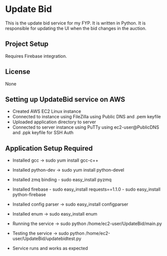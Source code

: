 # Update Bid

This is the update bid service for my FYP. It is written in Python. It is responsible for updating the UI when the bid changes in the auction.

## Project Setup

Requires Firebase integration.

## License

None

## Setting up UpdateBid service on AWS

- Created AWS EC2 Linux instance
- Connected to instance using FileZilla using Public DNS and .pem keyfile
- Uploaded application directory to server
- Connected to server instance using PuTTy using ec2-user@PublicDNS and .ppk keyfile for SSH Auth

## Application Setup Required

- Installed gcc -> sudo yum install gcc-c++
- Installed python-dev -> sudo yum install python-devel
- Installed zmq binding - sudo easy_install pyzmq
- Installed firebase - sudo easy_install requests==1.1.0
		                 - sudo easy_install python-firebase
- Installed config parser -> sudo easy_install configparser
- Installed enum -> sudo easy_install enum

- Running the service -> sudo python /home/ec2-user/UpdateBid/main.py
- Testing the service -> sudo python /home/ec2-user/UpdateBid/updatebidtest.py

- Service runs and works as expected
